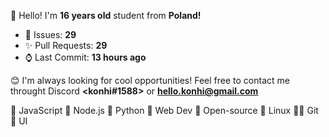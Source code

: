 
👋 Hello! I'm <b>16 years old</b> student from <b>Poland!</b>

- 🔮 Issues: **29**
- ✨ Pull Requests: **29**
- ⌚ Last Commit: **13 hours ago**

😊 I'm always looking for cool opportunities! Feel free to contact me throught Discord <b><konhi#1588></b> or <b>hello.konhi@gmail.com</b>

💛 JavaScript   💚 Node.js   💙 Python   🧡 Web Dev   💖 Open-source   🐧 Linux   🐱‍💻 Git   🎨 UI
